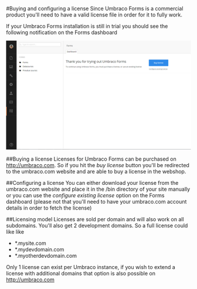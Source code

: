 #Buying and configuring a license
Since Umbraco Forms is a commercial product you'll need to have a valid license file in order for it to fully work.

If your Umbraco Forms installation is still in trial you should see the following notification on the Forms dashboard

![Trail message](TrailMessage.png)

##Buying a license
Licenses for Umbraco Forms can be purchased on http://umbraco.com. So if you hit the *buy license* button you'll be redirected to the umbraco.com website and are able to buy a license in the webshop. 

##Configuring a license
You can either download your license from the umbraco.com website and place it in the /bin directory of your site manually or you can use the *configure existing license* option on the Forms dashboard (please not that you'll need to have your umbraco.com account details in order to fetch the license)

##Licensing model
Licenses are sold per domain and will also work on all subdomains. You'll also get 2 development domains.
So a full license could like like

- *.mysite.com
- *.mydevdomain.com
- *.myotherdevdomain.com

Only 1 license can exist per Umbraco instance, if you wish to extend a license with additional domains that option is also possible on http://umbraco.com 

